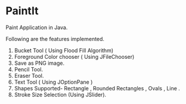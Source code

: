 PaintIt
=======

Paint Application in Java.

Following are the features implemented.
1. Bucket Tool ( Using Flood Fill Algorithm)
2. Foreground Color chooser ( Using JFileChooser)
3. Save as PNG image.
4. Pencil Tool.
5. Eraser Tool.
6. Text Tool ( Using JOptionPane )
7. Shapes Supported- Rectangle , Rounded Rectangles , Ovals , Line .
8. Stroke Size Selection (Using JSlider).
